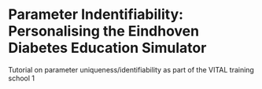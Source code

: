 # Parameter Indentifiability: Personalising the Eindhoven Diabetes Education Simulator
Tutorial on parameter uniqueness/identifiability as part of the VITAL training school 1
